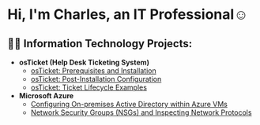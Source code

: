 <h1>Hi, I'm Charles, an IT Professional</a>☺</h1>

<h2>👨‍💻 Information Technology Projects:</h2>

- <b>osTicket (Help Desk Ticketing System)</b>
  - [osTicket: Prerequisites and Installation](https://github.com/CharlesPoin/osticket-prereqs)
  - [osTicket: Post-Installation Configuration](https://github.com/CharlesPoin/post-install-config)
  - [osTicket: Ticket Lifecycle Examples](https://github.com/CharlesPoin/-ticket-lifecycle)
- <b>Microsoft Azure</b>
  - [Configuring On-premises Active Directory within Azure VMs](https://github.com/CharlesPoin/configure-ad)
  - [Network Security Groups (NSGs) and Inspecting Network Protocols](https://github.com/CharlesPoin/azure-network-protocols)
